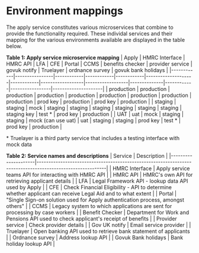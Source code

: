 # Environment mappings

The apply service constitutes various microservices that combine to provide the functionality required. These individal services and their mapping for the various environments available are displayed in the table below.

**Table 1: Apply service microservice mapping**
| Apply      | HMRC Interface | HMRC API   | LFA        | CFE        | Portal             | CCMS       | benefits checker | provider service | govuk notify | Truelayer  | ordnance survey | govuk bank holidays |
|------------|----------------|------------|------------|------------|--------------------|------------|------------------|------------------|--------------|------------|-----------------|---------------------|
| production | production     | production | production | production | production         | production | production       | production       | prod key     | production | prod key        | production          |
| staging    | staging        | mock       | staging    | staging    | staging            | staging    | staging          | staging          | staging key  | test *     | prod key        | production          |
| UAT        | uat            | mock       | staging    | staging    | mock (can use uat) | uat        | staging          | staging          | prod key     | test *     | prod key        | production          |

\* Truelayer is a third party service that includes a testing interface with mock data

 **Table 2: Service names and descriptions**
| Service             | Description                                                                                               |
|---------------------|-----------------------------------------------------------------------------------------------------------|
| HMRC Interface      | Apply service teams API for interacting with HMRC API                                                     |
| HMRC API            | HMRC's own API for retrieving applicant details                                                           |
| LFA                 | Legal Framework API - lookup data API used by Apply                                                       |
| CFE                 | Check Financial Eligibility - API to determine whether applicant can receive Legal Aid and to what extent |
| Portal              | "Single Sign-on solution used for Apply authentication process, amongst others"                           |
| CCMS                | Legacy system to which applications are sent for processing by case workers                               |
| Benefit Checker     | Department for Work and Pensions API used to check applicant's receipt of benefits                        |
| Provider service    | Check provider details                                                                                    |
| Gov UK notify       | Email service provider                                                                                    |
| Truelayer           | Open banking API used to retrieve bank statement of applicants                                            |
| Ordnance survey     | Address lookup API                                                                                        |
| Govuk Bank holidays | Bank holiday lookup API                                                                                   |
